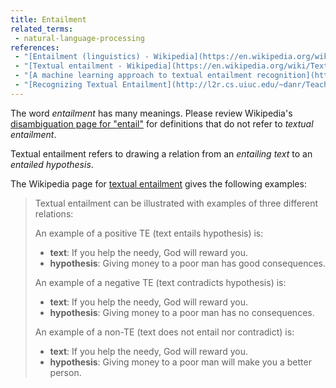 ```yaml
---
title: Entailment
related_terms:
 - natural-language-processing
references:
 - "[Entailment (linguistics) - Wikipedia](https://en.wikipedia.org/wiki/Entailment_(linguistics))"
 - "[Textual entailment - Wikipedia](https://en.wikipedia.org/wiki/Textual_entailment)"
 - "[A machine learning approach to textual entailment recognition](http://disi.unitn.it/moschitti/articles/NLE09.pdf)"
 - "[Recognizing Textual Entailment](http://l2r.cs.uiuc.edu/~danr/Teaching/CS546-12/TeChapter.pdf)"
---
```

The word *entailment* has many meanings. Please review Wikipedia's [disambiguation page for "entail"][1]
for definitions that do not refer to *textual entailment*.

Textual entailment refers to drawing a relation from an *entailing text*
to an *entailed hypothesis*.

The Wikipedia page for [textual entailment][2] gives the following examples:

> Textual entailment can be illustrated with examples of three different relations:
>
> An example of a positive TE (text entails hypothesis) is:
>
>  - **text**: If you help the needy, God will reward you.
>  - **hypothesis**: Giving money to a poor man has good consequences.
>
> An example of a negative TE (text contradicts hypothesis) is:
>
>  - **text**: If you help the needy, God will reward you.
>  - **hypothesis**: Giving money to a poor man has no consequences.
>
> An example of a non-TE (text does not entail nor contradict) is:
>
> - **text**: If you help the needy, God will reward you.
> - **hypothesis**: Giving money to a poor man will make you a better person.

[1]: https://en.wikipedia.org/wiki/Entail_(disambiguation)
[2]: /terms/textual-entailment/
